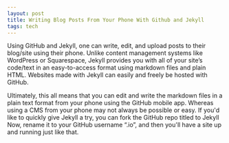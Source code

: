 ```yaml
---
layout: post
title: Writing Blog Posts From Your Phone With Github and Jekyll
tags: tech
---
```


Using GitHub and Jekyll, one can write, edit, and upload posts to their blog/site using their phone. Unlike content management systems like WordPress or Squarespace, Jekyll provides you with all of your site’s code/text in an easy-to-access format using markdown files and plain HTML. Websites made with Jekyll can easily and freely be hosted with GitHub. 

Ultimately, this all means that you can edit and write the markdown files in a plain text format from your phone using the GitHub mobile app. Whereas using a CMS from your phone may not always be possible or easy. If you'd like to quickly give Jekyll a try, you can fork the GitHub repo titled to Jekyll Now, rename it to your GitHub username “.io”, and then you'll have a site up and running just like that. 